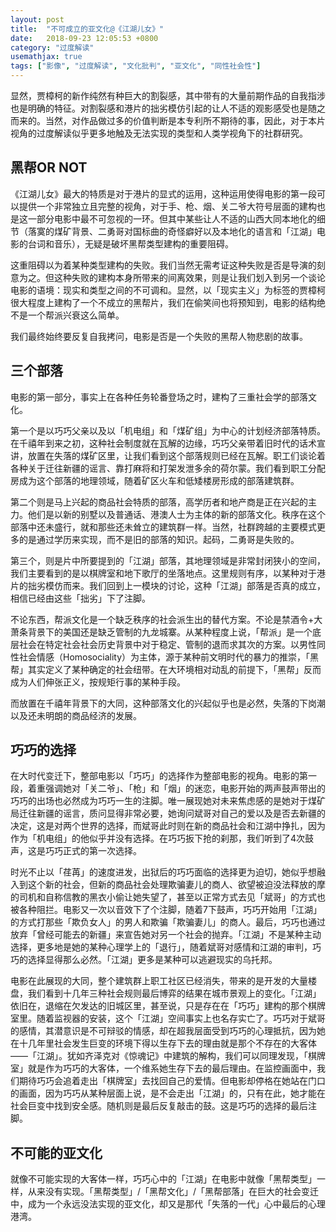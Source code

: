 ```yaml
---
layout: post
title:  "不可成立的亚文化@《江湖儿女》"
date:   2018-09-23 12:05:53 +0800
category: "过度解读"
usemathjax: true
tags: ["影像", "过度解读", "文化批判", "亚文化", "同性社会性"]
---
```


显然，贾樟柯的新作纯然有种巨大的割裂感，其中带有的大量前期作品的自我指涉也是明确的特征。对割裂感和港片的拙劣模仿引起的让人不适的观影感受也是随之而来的。当然，对作品做过多的价值判断是本专利所不期待的事，因此，对于本片视角的过度解读似乎更多地触及无法实现的类型和人类学视角下的社群研究。

## 黑帮OR NOT

《江湖儿女》最大的特质是对于港片的显式的运用，这种运用使得电影的第一段可以提供一个非常独立且完整的视角，对于手、枪、烟、关二爷大符号层面的建构也是这一部分电影中最不可忽视的一环。但其中某些让人不适的山西大同本地化的细节（落寞的煤矿背景、二勇哥对国标曲的奇怪癖好以及本地化的语言和「江湖」电影的台词和音乐），无疑是破坏黑帮类型建构的重要阻碍。

这重阻碍以为着某种类型建构的失败。我们当然无需考证这种失败是否是导演的刻意为之。但这种失败的建构本身所带来的间离效果，则是让我们划入到另一个谈论电影的语境：现实和类型之间的不可调和。显然，以「现实主义」为标签的贾樟柯很大程度上建构了一个不成立的黑帮片，我们在偷笑间也将预知到，电影的结构绝不是一个帮派兴衰这么简单。

我们最终始终要反复自我拷问，电影是否是一个失败的黑帮人物悲剧的故事。

## 三个部落

电影的第一部分，事实上在各种任务轮番登场之时，建构了三重社会学的部落文化。

第一个是以巧巧父亲以及以「机电组」和「煤矿组」为中心的计划经济部落特质。在千禧年到来之初，这种社会制度就在瓦解的边缘，巧巧父亲带着旧时代的话术宣讲，放置在失落的煤矿区里，让我们看到这个部落规则已经在瓦解。职工们谈论着各种关于迁往新疆的谣言、靠打麻将和打架发泄多余的荷尔蒙。我们看到职工分配房成为这个部落的地理领域，随着矿区火车和低矮楼房形成的部落建筑群。

第二个则是马上兴起的商品社会特质的部落，高学历者和地产商是正在兴起的主力。他们是以新的别墅以及普通话、港澳人士为主体的新的部落文化。秩序在这个部落中还未盛行，就和那些还未耸立的建筑群一样。当然，社群跨越的主要模式更多的是通过学历来实现，而不是旧的部落的知识。起码，二勇哥是失败的。

第三个，则是片中所要提到的「江湖」部落，其地理领域是非常封闭狭小的空间，我们主要看到的是以棋牌室和地下歌厅的坐落地点。这里规则有序，以某种对于港片的拙劣模仿而来。我们回到上一模块的讨论，这种「江湖」部落是否真的成立，相信已经由这些「拙劣」下了注脚。

不论东西，帮派文化是一个缺乏秩序的社会派生出的替代方案。不论是禁酒令+大萧条背景下的美国还是缺乏管制的九龙城寨。从某种程度上说，「帮派」是一个底层社会在特定社会社会历史背景中对于稳定、管制的退而求其次的方案。以男性同性社会情感（Homosociality）为主体，源于某种前文明时代的暴力的推崇，「黑帮」其实定义了某种确定的社会纽带。在大环境相对动乱的前提下，「黑帮」反而成为人们伸张正义，按规矩行事的某种手段。

而放置在千禧年背景下的大同，这种部落文化的兴起似乎也是必然，失落的下岗潮以及还未明朗的商品经济的发展。

## 巧巧的选择

在大时代变迁下，整部电影以「巧巧」的选择作为整部电影的视角。电影的第一段，着重强调她对「关二爷」、「枪」和「烟」的迷恋，电影开始的两声鼓声带出的巧巧的出场也必然成为巧巧一生的注脚。唯一展现她对未来焦虑感的是她对于煤矿局迁往新疆的谣言，质问显得非常必要，她询问斌哥对自己的爱以及是否去新疆的决定，这是对两个世界的选择，而斌哥此时则在新的商品社会和江湖中挣扎，因为作为「机电组」的他似乎并没有选择。在巧巧扳下抢的刹那，我们听到了4次鼓声，这是巧巧正式的第一次选择。

时光不止以「荏苒」的速度进发，出狱后的巧巧面临的选择更为迫切，她似乎想融入到这个新的社会，但新的商品社会处理欺骗妻儿的商人、欲望被迫没法释放的摩的司机和自称信教的黑衣小偷让她失望了，甚至以正常方式去见「斌哥」的方式也被各种阻拦。电影又一次以音效下了个注脚，随着7下鼓声，巧巧开始用「江湖」的方式打那些「欺负女人」的男人和欺骗「欺骗妻儿」的商人。最后，巧巧也通过放弃「曾经可能去的新疆」来宣告她对另一个社会的抛弃。「江湖」不是某种主动选择，更多地是她的某种心理学上的「退行」，随着斌哥对感情和江湖的审判，巧巧的选择显得那么必然。「江湖」更多是某种可以逃避现实的乌托邦。

电影在此展现的大同，整个建筑群上职工社区已经消失，带来的是开发的大量楼盘，我们看到十几年三种社会规则最后博弈的结果在城市景观上的变化。「江湖」依旧在，退缩在欠发达的旧城区里，甚至说，只是存在在「巧巧」建构的那个棋牌室里。随着监视器的安装，这个「江湖」空间事实上也名存实亡了。巧巧对于斌哥的感情，其潜意识是不可辩驳的情感，却在超我层面受到巧巧的心理抵抗，因为她在十几年里社会发生巨变的环境下得以生存下去的理由就是那个不存在的大客体——「江湖」。犹如齐泽克对《惊魂记》中建筑的解构，我们可以同理发现，「棋牌室」就是作为巧巧的大客体，一个维系她生存下去的最后理由。在监控画面中，我们期待巧巧会追着走出「棋牌室」去找回自己的爱情。但电影却停格在她站在门口的画面，因为巧巧从某种层面上说，是不会走出「江湖」的，只有在此，她才能在社会巨变中找到安全感。随机则是最后反复敲击的鼓。这是巧巧的选择的最后注脚。

## 不可能的亚文化

就像不可能实现的大客体一样，巧巧心中的「江湖」在电影中就像「黑帮类型」一样，从来没有实现。「黑帮类型」/「黑帮文化」/「黑帮部落」在巨大的社会变迁中，成为一个永远没法实现的亚文化，却又是那代「失落的一代」心中最后的心理港湾。
